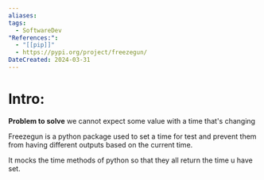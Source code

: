 ```yaml
---
aliases: 
tags:
  - SoftwareDev
"References:":
  - "[[pip]]"
  - https://pypi.org/project/freezegun/
DateCreated: 2024-03-31
---
```

# Intro: 
**Problem to solve** we cannot expect some value with a time that's changing

Freezegun is a python package  used to set a time for test and prevent them from having different outputs based on the current time. 

It mocks the time methods of python so that they all return the time u have set.

